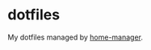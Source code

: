# **dotfiles**

My dotfiles managed by [home-manager](https://github.com/nix-community/home-manager).
